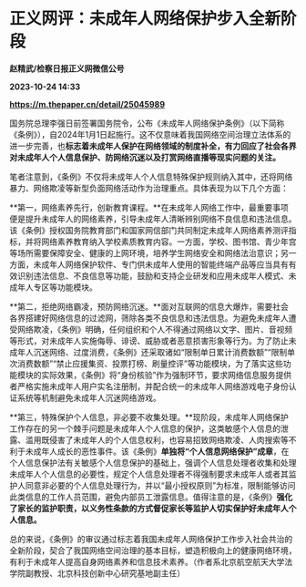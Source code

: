 # 正义网评：未成年人网络保护步入全新阶段
**赵精武/检察日报正义网微信公号**

**2023-10-24 14:33**

**https://m.thepaper.cn/detail/25045989**

国务院总理李强日前签署国务院令，公布《未成年人网络保护条例》（以下简称《条例》），自2024年1月1日起施行。这不仅意味着我国网络空间治理立法体系的进一步完善，也**标志着未成年人保护在网络领域的制度补全，有力回应了社会各界对未成年人个人信息保护、防网络沉迷以及打赏网络直播等现实问题的关注。**

笔者注意到，《条例》不仅将未成年人个人信息特殊保护规则纳入其中，还将网络暴力、网络欺凌等新型负面网络活动作为治理重点。具体表现为以下几个方面：

**第一，网络素养先行，创新教育课程。**在未成年人网络工作中，最重要事项便是提升未成年人的网络素养，引导未成年人清晰辨别网络不良信息和违法信息。该《条例》授权国务院教育部门和国家网信部门共同制定未成年人网络素养测评指标，并将网络素养教育纳入学校素质教育内容。一方面，学校、图书馆、青少年宫等场所需要保障安全、健康的上网环境，培养学生网络安全和网络法治意识；另一方面，未成年人网络保护软件、专门供未成年人使用的智能终端产品等应当具有有效识别违法信息、不良信息等功能，鼓励和支持企业研发和应用未成年人模式、未成年人专区等功能模块。

**第二，拒绝网络霸凌，预防网络沉迷。**面对互联网的信息大爆炸，需要社会各界搭建好网络信息的过滤网，筛除各类不良信息和违法信息。为避免未成年人遭受网络欺凌，《条例》明确，任何组织和个人不得通过网络以文字、图片、音视频等形式，对未成年人实施侮辱、诽谤、威胁或者恶意损害形象等行为。为了防止未成年人沉迷网络、过度消费，《条例》还采取诸如“限制单日累计消费数额”“限制单次消费数额”“禁止应援集资、投票打榜、刷量控评”等功能模块，为了落实这些功能模块的实际效果，《条例》将“身份核验”作为强制环节，要求网络信息服务提供者严格实施未成年人用户实名注册制，并配合统一的未成年人网络游戏电子身份认证系统等机制避免未成年人沉迷网络游戏。

**第三，特殊保护个人信息，非必要不收集处理。**现阶段，未成年人网络保护工作存在的另一个棘手问题是未成年人个人信息的保护，这类敏感个人信息的泄露、滥用既侵害了未成年人的个人信息权利，也容易招致网络欺凌、人肉搜索等不利于未成年人成长的恶性事件。该《条例》**单独将“个人信息网络保护”成章**，在个人信息保护法有关敏感个人信息保护的基础上，强调个人信息处理者收集和处理未成年人个人信息的必要性，规定个人信息处理者不得强制要求未成年人或者其监护人同意非必要的个人信息处理行为，并以“最小授权原则”为标准，限制能够访问此类信息的工作人员范围，避免内部员工泄露信息。值得注意的是，《条例》**强化了家长的监护职责，以义务性条款的方式督促家长等监护人切实保护好未成年人个人信息。**

总的来说，《条例》的审议通过标志着我国未成年人网络保护工作步入社会共治的全新阶段，契合了我国网络空间治理的基本目标，塑造积极向上的健康网络环境，有利于未成年人提高自身网络素养和信息技术素养。（作者系北京航空航天大学法学院副教授、北京科技创新中心研究基地副主任）